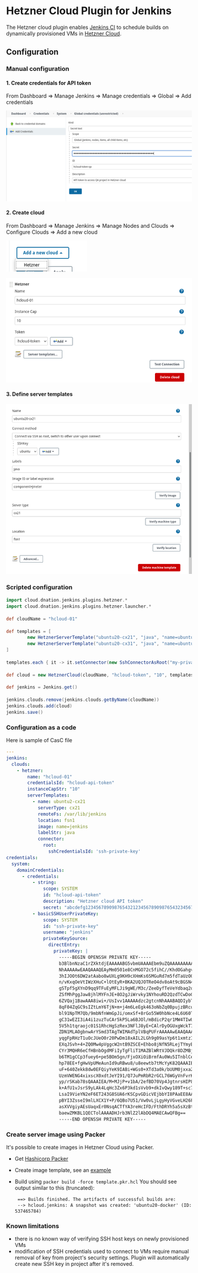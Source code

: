 <!--
     Copyright 2021 https://dnation.cloud

 Licensed under the Apache License, Version 2.0 (the "License");
 you may not use this file except in compliance with the License.
 You may obtain a copy of the License at

          http://www.apache.org/licenses/LICENSE-2.0

 Unless required by applicable law or agreed to in writing, software
 distributed under the License is distributed on an "AS IS" BASIS,
 WITHOUT WARRANTIES OR CONDITIONS OF ANY KIND, either express or implied.
 See the License for the specific language governing permissions and
 limitations under the License.
-->

# Hetzner Cloud Plugin for Jenkins

The Hetzner cloud plugin enables [Jenkins CI](https://www.jenkins.io/) to schedule builds on dynamically provisioned VMs in [Hetzner Cloud](https://www.hetzner.com/cloud).


## Configuration

### Manual configuration

#### 1. Create credentials for API token

From Dashboard => Manage Jenkins => Manage credentials => Global => Add credentials

![add-token](docs/add-token.png)

#### 2. Create cloud

From Dashboard => Manage Jenkins => Manage Nodes and Clouds => Configure Clouds => Add a new cloud

![add-cloud-button](docs/add-hcloud-button.png)

![add-cloud](docs/add-cloud.png)

#### 3. Define server templates

![server-template](docs/server-template.png)


### Scripted configuration

```groovy
import cloud.dnation.jenkins.plugins.hetzner.*
import cloud.dnation.jenkins.plugins.hetzner.launcher.*

def cloudName = "hcloud-01"

def templates = [
        new HetznerServerTemplate("ubuntu20-cx21", "java", "name=ubuntu20-docker", "fsn1", "cx21"),
        new HetznerServerTemplate("ubuntu20-cx31", "java", "name=ubuntu20-docker", "fsn1", "cx31")
]

templates.each { it -> it.setConnector(new SshConnectorAsRoot("my-private-ssh-key")) }

def cloud = new HetznerCloud(cloudName, "hcloud-token", "10", templates)

def jenkins = Jenkins.get()

jenkins.clouds.remove(jenkins.clouds.getByName(cloudName))
jenkins.clouds.add(cloud)
jenkins.save()
```

### Configuration as a code

Here is sample of CasC file

```yaml
---
jenkins:
  clouds:
    - hetzner:
        name: "hcloud-01"
        credentialsId: "hcloud-api-token"
        instanceCapStr: "10"
        serverTemplates:
          - name: ubuntu2-cx21
            serverType: cx21
            remoteFs: /var/lib/jenkins
            location: fsn1
            image: name=jenkins
            labelStr: java
            connector:
              root:
                sshCredentialsId: 'ssh-private-key'
credentials:
  system:
    domainCredentials:
      - credentials:
          - string:
              scope: SYSTEM
              id: "hcloud-api-token"
              description: "Hetzner cloud API token"
              secret: "abcdefg12345678909876543212345678909876543234567"
          - basicSSHUserPrivateKey:
              scope: SYSTEM
              id: "ssh-private-key"
              username: "jenkins"
              privateKeySource:
                directEntry:
                  privateKey: |
                    -----BEGIN OPENSSH PRIVATE KEY-----
                    b3BlbnNzaC1rZXktdjEAAAAABG5vbmUAAAAEbm9uZQAAAAAAAAABAAABFwAAAAdzc2gtcn
                    NhAAAAAwEAAQAAAQEAyMm0501e8CnMGO72c5fihC//KhdOGahgvbCGbS5mOk4zfpvo+Jui
                    3hIJOOt6DW2atAabo8wUXLg9KH9cXHmKs6SMGuRd7m5fdTaUzO0G//ZmzX51phqSYv6JsU
                    n/vKxqOeVtIWzXHuC+lOtEyR+BKA2UQJOTReO4dv8oAt9cBGSN4gOItc7s07ggK+ZD+S2u
                    gSTpf5gXYnD9qq9TFuEyMFLJi9gWE/M3c/ZeeDyfTeVeYdbaq2qI3NNUtUYXB4Es0XsdzR
                    ZSfMhPggJaw8jhlMYFnJE+8O2gJiWrvky1NYhouRD2QzdTCwDoG58AK2Epnd0wIE1iDAHU
                    6ZVQaj1BawAAA8iwi+/UsIvv1AAAAAdzc2gtcnNhAAABAQDIybTnTV7wKcwY7vZzl+KEL/
                    8qF04ZqGC9sIZtLmY6TjN+m+j4m6LeEgk463oNbZq0BpujzBRcuD0of1xceYqzpIwa5F3u
                    bl91NpTM7Qb/9mbNfnWmGpJi/omxSf+8rGo55W0hbNce4L6U60TJH4EoDZRAk5NF47h2/y
                    gC31wEZI3iA4i1zuzTuCAr5kP5La6BJOl/mBdicP2qr1MW4TIwUsmL2BYT8zdz9l54PJ9N
                    5V5h1tqraojc01S1RhcHgSzRex3NFlJ8yE+CAlrDyOGUxgWckT7w7aAmJau+TLU1iGi5EP
                    ZDN1MLAOgbnwArYSmd3TAgTWIMAdTplVBqPUFrAAAAAwEAAQAAAQEAhe/vad/1tZTcHcHB
                    yqgFpRHzT1uOcJUeO0r20PwDm18xAIL2LGh9g09asYp6t1xmtzI1PlVTO+p2eX5D2TgGaw
                    EXqJSvh+4+ZQ0Mw4pVggcW2ntB9ZSCE+Ehbo8jNfN5RLejTYmyElnvJ52tG9CVMmekflMz
                    CYr3MQHR6eCfHBnbOgdMFiIyTgFliT1MAZBlWRtVJDQkr8DZMBjN1qoVHldLISl2nREvVt
                    b6TM1gCCp3fuey6+pe5BOm5gn/FjxOXiOiBrmfAu0Wu5ITnblCeje9Y/z0dHJNgKxhKfuo
                    hp78EE+fgHwVpUMeAunId9uRBwu8/u8eewtb7tMcYyK82QAAAIB8rhliWV/AOJqk+RhadS
                    uF+640Zekk8dw0EFQiyYeK9IABi+WGs0+XTd3a0k/bUUM0jxxa2os1fSsnojOhMCYpLt5A
                    UzmVWENG4xixscX0xdtJeYI91/Q7JuPmRbR2rGCL76WGyVnFvrKfpih1IgUKd9xkMT32WN
                    yp/rSKab78sQAAAIEA/M+MJjP+v1bA/2efBD70Vp4JgtnrsHIP80ZQOWxVWT+4Ea17OlBR
                    k+AfU1vJsrS9yLAk4LqHc3Zx6P3kd1sVvb9+dkIvQwy189T+sc7f4karRg9msu/aoAuzNE
                    LsaI9VieYN2eF6ET243G8SUA6rKSCpvGDicVEjbbYI8PAaEE8AAACBAMtSJsXF2cFaWOrd
                    pBYI3ZsseI9mlLXCX1Y+P/6QBo7U51/Vw0vLjLgyHyVGveLH26Fr0/b07QWoI3XQSXA3ZO
                    asXVVgiyAEsUaqxEr0NsqACTfYA3reHcIFD/FthDRYh5a5sXzBtRHeqDhsmV0Vj42YAqq2
                    baewZMKBL1QECTolAAAADHJrb3NlZ2lAbDQ4MAECAwQFBg==
                    -----END OPENSSH PRIVATE KEY-----
```

### Create server image using Packer

It's possible to create images in Hetzner Cloud using Packer.

- Get [Hashicorp Packer](https://www.packer.io/downloads)

- Create image template, see an [example](docs/template.pkr.hcl)

- Build using `packer build -force template.pkr.hcl`
  You should see output similar to this (truncated):
  ```
   ==> Builds finished. The artifacts of successful builds are:
   --> hcloud.jenkins: A snapshot was created: 'ubuntu20-docker' (ID: 537465784)
  ```

### Known limitations

- there is no known way of verifying SSH host keys on newly provisioned VMs
- modification of SSH credentials used to connect to VMs require manual removal of key from project's security settings.
  Plugin will automatically create new SSH key in project after it's removed.
